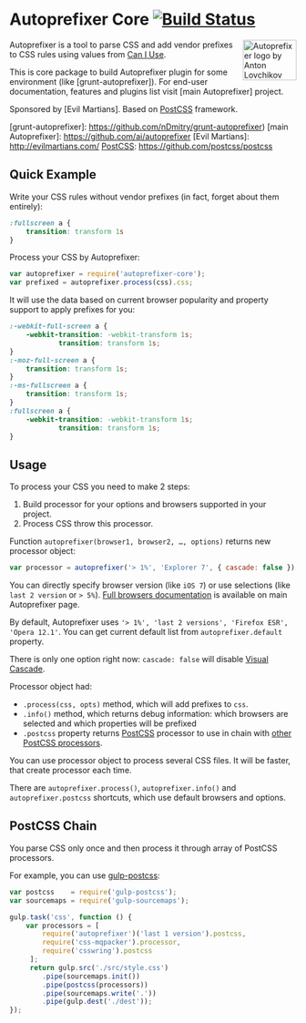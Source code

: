 # Autoprefixer Core [![Build Status](https://travis-ci.org/postcss/autoprefixer-core.png)](https://travis-ci.org/postcss/autoprefixer-core)

<img align="right" width="94" height="71" src="http://ai.github.io/autoprefixer/logo.svg" title="Autoprefixer logo by Anton Lovchikov">

Autoprefixer is a tool to parse CSS and add vendor prefixes to CSS rules
using values from [Can I Use](http://caniuse.com/).

This is core package to build Autoprefixer plugin for some environment
(like [grunt-autoprefixer]). For end-user documentation, features
and plugins list visit [main Autoprefixer] project.

Sponsored by [Evil Martians]. Based on [PostCSS] framework.

[grunt-autoprefixer]: https://github.com/nDmitry/grunt-autoprefixer)
[main Autoprefixer]:  https://github.com/ai/autoprefixer
[Evil Martians]:      http://evilmartians.com/
[PostCSS]:            https://github.com/postcss/postcss

## Quick Example

Write your CSS rules without vendor prefixes (in fact, forget about them
entirely):

```css
:fullscreen a {
    transition: transform 1s
}
```

Process your CSS by Autoprefixer:

```js
var autoprefixer = require('autoprefixer-core');
var prefixed = autoprefixer.process(css).css;
```

It will use the data based on current browser popularity and property support
to apply prefixes for you:

```css
:-webkit-full-screen a {
    -webkit-transition: -webkit-transform 1s;
            transition: transform 1s;
}
:-moz-full-screen a {
    transition: transform 1s;
}
:-ms-fullscreen a {
    transition: transform 1s;
}
:fullscreen a {
    -webkit-transition: -webkit-transform 1s;
            transition: transform 1s;
}
```

## Usage

To process your CSS you need to make 2 steps:

1. Build processor for your options and browsers supported in your project.
2. Process CSS throw this processor.

Function `autoprefixer(browser1, browser2, …, options)` returns
new processor object:

```js
var processor = autoprefixer('> 1%', 'Explorer 7', { cascade: false });
```

You can directly specify browser version (like `iOS 7`) or use selections
(like `last 2 version` or `> 5%`). [Full browsers documentation] is available
on main Autoprefixer page.

By default, Autoprefixer uses
`'> 1%', 'last 2 versions', 'Firefox ESR', 'Opera 12.1'`. You can get current
default list from `autoprefixer.default` property.

There is only one option right now: `cascade: false` will disable
[Visual Cascade].

Processor object had:

* `.process(css, opts)` method, which will add prefixes to `css`.
* `.info()` method, which returns debug information: which browsers are selected
  and which properties will be prefixed
* `.postcss` property returns [PostCSS] processor to use in chain
  with [other PostCSS processors].

You can use processor object to process several CSS files. It will be faster,
that create processor each time.

There are `autoprefixer.process()`, `autoprefixer.info()`
and `autoprefixer.postcss` shortcuts, which use default browsers and options.

[Full browsers documentation]: https://github.com/ai/autoprefixer#browsers
[other PostCSS processors]:    https://github.com/postcss/postcss#built-with-postcss
[Visual Cascade]:              https://github.com/ai/autoprefixer#visual-cascade
[PostCSS]:                     https://github.com/postcss/postcss

## PostCSS Chain

You parse CSS only once and then process it through array of PostCSS processors.

For example, you can use [gulp-postcss]:

```js
var postcss    = require('gulp-postcss');
var sourcemaps = require('gulp-sourcemaps');

gulp.task('css', function () {
    var processors = [
        require('autoprefixer')('last 1 version').postcss,
        require('css-mqpacker').processor,
        require('csswring').postcss
     ];
     return gulp.src('./src/style.css')
        .pipe(sourcemaps.init())
        .pipe(postcss(processors))
        .pipe(sourcemaps.write('.'))
        .pipe(gulp.dest('./dest'));
});
```

[gulp-postcss]: https://github.com/w0rm/gulp-postcss
